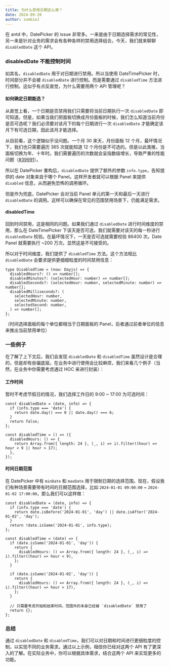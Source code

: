 ```yaml
---
title: 为什么禁用日期这么难？
date: 2024-09-20
author: zombieJ
---
```


在 antd 中，DatePicker 的 issue 非常多。一来是由于日期选择需求的常见性，另一来是针对业务的需求会有各种各样的禁用选择组合。今天，我们就来聊聊 `disabledDate` 这个 API。

### disabledDate 不能控制时间

如其名，`disabledDate` 用于对日期进行禁用。所以当使用 DateTimePicker 时，时间部分并不会被 `disabledDate` 进行控制。而是需要通过 `disabledTime` 方法进行控制。这似乎有点反直觉，为什么需要用两个 API 管理呢？

#### 如何确定日期能选？

从直觉上看，一个日期是否禁用我们只需要将当前日期执行一次 `disabledDate` 即可知道。但是，如果当我们把面板切换成月份面板的时候，我们怎么知道当前月份是否可选呢？我们必须要对该月下的每个日期进行一次 `disabledDate` 才能确定该月下有可选日期，因此该月才能选择。

从目前看，这个逻辑似乎没问题。一个月 30 来天，月份面板 12 个月，最坏情况下，我们也只需要遍历 365 次就能知道 12 个月份是不可选的。但是以此类推，当面板切换为年、十年时。我们需要遍历的次数就会呈指数级增长，导致严重的性能问题（[#39991](https://github.com/ant-design/ant-design/issues/39991)）。

所以在 DatePicker 重构后，`disabledDate` 提供了额外的参数 `info.type`，告知提供的 date 对象来自于哪个 Panel。这样开发者就可以根据 Panel 来提供 `disabled` 信息，从而避免恐怖的调用循环。

但是作为兜底，DatePicker 会对当前 Panel 单元的第一天和最后一天进行 `disabledDate` 的调用。这样可以确保在常见的范围禁用场景下，仍能满足需求。

#### disabledTime

回到时间禁用，这是相同的问题。如果我们通过 `disabledDate` 进行时间维度的禁用，那么在 DateTimePicker 下该天是否可选，我们就需要对该天的每一秒进行 `disabledDate` 校验。在最坏情况下，一天是否可选就需要校验 86400 次。Date Panel 就需要执行 ~200 万次。显然这是不可接受的。

所以对于时间维度，我们提供了 `disabledTime` 方法。这个方法相比 `disabledDate` 会要求提供更细细粒度的时间禁用信息：

```tsx
type DisabledTime = (now: Dayjs) => {
  disabledHours?: () => number[];
  disabledMinutes?: (selectedHour: number) => number[];
  disabledSeconds?: (selectedHour: number, selectedMinute: number) => number[];
  disabledMilliseconds?: (
    selectedHour: number,
    selectedMinute: number,
    selectedSecond: number,
  ) => number[];
};
```

（时间选择面板的每个单位都相当于日期面板的 Panel，后者通过前者单位的信息来推出当前禁用单位）

### 一些例子

在了解了上下文后，我们会发现 `disabledDate` 和 `disabledTime` 虽然设计是合理的，但是却有些偏底层。在业务中进行使用会比较麻烦，我们来看几个例子（当然，在业务中你需要考虑通过 HOC 来进行封装）：

#### 工作时间

暂时不考虑节假日的情况，我们选择工作日的 9:00 ~ 17:00 为可选时间：

```tsx
const disabledDate = (date, info) => {
  if (info.type === 'date') {
    return date.day() === 0 || date.day() === 6;
  }
  return false;
};

const disabledTime = () => ({
  disabledHours: () => {
    return Array.from({ length: 24 }, (_, i) => i).filter((hour) => hour < 9 || hour > 17);
  },
});
```

#### 时间日期范围

在 DatePicker 中有 `minDate` 和 `maxDate` 用于限制日期的选择范围。现在，假设我们有种场景需要带有时间的日期范围选择，比如 `2024-01-01 09:00:00` ~ `2024-01-02 17:00:00`，那么我们可以这样做：

```tsx
const disabledDate = (date, info) => {
  if (info.type === 'date') {
    return date.isBefore('2024-01-01', 'day') || date.isAfter('2024-01-02', 'day');
  }
  return !date.isSame('2024-01-01', info.type);
};

const disabledTime = (date) => {
  if (date.isSame('2024-01-01', 'day')) {
    return {
      disabledHours: () => Array.from({ length: 24 }, (_, i) => i).filter((hour) => hour < 9),
    };
  }

  if (date.isSame('2024-01-02', 'day')) {
    return {
      disabledHours: () => Array.from({ length: 24 }, (_, i) => i).filter((hour) => hour > 17),
    };
  }

  // 只需要考虑开始和结束时间，范围外的本身已经被 `disabledDate` 禁用了
  return {};
};
```

### 总结

通过 `disabledDate` 和 `disabledTime`，我们可以对日期和时间进行更细粒度的控制，以实现不同的业务需求。通过以上示例，相信你已经对这两个 API 有了更深入的了解。在实际业务中，你可以根据具体需求，结合这两个 API 来实现更多的功能。
